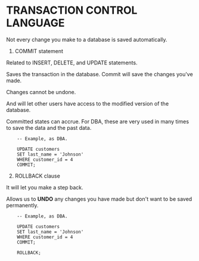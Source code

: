 # TRANSACTION CONTROL LANGUAGE

Not every change you make to a database is saved automatically. 

1. COMMIT statement


Related to INSERT, DELETE, and UPDATE statements. 

Saves the transaction in the database. 
Commit will save the changes you've made. 

Changes cannot be undone. 

And will let other users have access to the modified version of the database. 

Committed states can accrue. For DBA, these are very used in many times to save the data and the past data. 


```
    -- Example, as DBA.

    UPDATE customers
    SET last_name = 'Johnson'
    WHERE customer_id = 4
    COMMIT;
```

2. ROLLBACK clause

It will let you make a step back. 

Allows us to **UNDO** any changes you have made but don't want to be saved permanently. 

```
    -- Example, as DBA.

    UPDATE customers
    SET last_name = 'Johnson'
    WHERE customer_id = 4
    COMMIT;

    ROLLBACK;
```